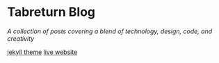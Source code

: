 # Tabreturn Blog

*A collection of posts covering a blend of technology, design, code, and creativity*

[jekyll theme](https://github.com/tabreturn/tabreturn.jekyll.theme)
[live website](https://tabreturn.github.io/)
